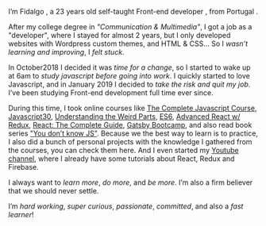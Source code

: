 I’m <span>Fidalgo</span> , a 23 years old self-taught <span>Front-end developer</span> , from <span>Portugal</span> .

After my college degree in _"Communication & Multimedia"_, I got a job as a "developer", where I stayed for almost 2 years, but I only developed websites with Wordpress custom themes, and HTML & CSS… So I _wasn’t learning and improving_, I _felt stuck_.

In October2018 I decided it was _time for a change_, so I started to wake up at 6am to _study javascript before going into work_. I quickly started to <span>love Javascript</span>, and in January 2019 I decided to _take the risk and quit my job_. I’ve been studying Front-end development full time ever since.

During this time, I took online courses like [The Complete Javascript Course](), [Javascript30](), [Understanding the Weird Parts](), [ES6](), [Advanced React w/ Redux](), [React: The Complete Guide](), [Gatsby Bootcamp](), and also read book series ["You don’t know JS"](). Because we the best way to learn is to practice, I also did a bunch of personal projects with the knowledge I gathered from the courses, you can check them <scroll-link to='portfolio'>here</scroll-link>. And I even started my [Youtube channel](https://www.youtube.com/channel/UC8pnh6gmhMP-hyQ6MJb414g), where I already have some tutorials about React, Redux and Firebase.

I always want to _learn more_, _do more_, and _be more_. I’m also a firm believer that we should <span>never settle</span>.

I’m _hard working_, _super curious_, _passionate_, _committed_, and also a _fast learner_!
